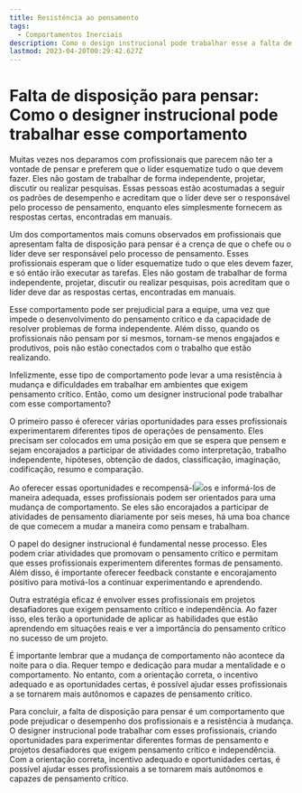 ```yaml
---
title: Resistência ao pensamento
tags:
  - Comportamentos Inerciais
description: Como o design instrucional pode trabalhar esse a falta de disposição para pensar
lastmod: 2023-04-20T00:29:42.627Z
---
```




# Falta de disposição para pensar: Como o designer instrucional pode trabalhar esse comportamento

Muitas vezes nos deparamos com profissionais que parecem não ter a vontade de pensar e preferem que o líder esquematize tudo o que devem fazer. Eles não gostam de trabalhar de forma independente, projetar, discutir ou realizar pesquisas. Essas pessoas estão acostumadas a seguir os padrões de desempenho e acreditam que o líder deve ser o responsável pelo processo de pensamento, enquanto eles simplesmente fornecem as respostas certas, encontradas em manuais.

Um dos comportamentos mais comuns observados em profissionais que apresentam falta de disposição para pensar é a crença de que o chefe ou o líder deve ser responsável pelo processo de pensamento. Esses profissionais esperam que o líder esquematize tudo o que eles devem fazer, e só então irão executar as tarefas. Eles não gostam de trabalhar de forma independente, projetar, discutir ou realizar pesquisas, pois acreditam que o líder deve dar as respostas certas, encontradas em manuais.

Esse comportamento pode ser prejudicial para a equipe, uma vez que impede o desenvolvimento do pensamento crítico e da capacidade de resolver problemas de forma independente. Além disso, quando os profissionais não pensam por si mesmos, tornam-se menos engajados e produtivos, pois não estão conectados com o trabalho que estão realizando.

Infelizmente, esse tipo de comportamento pode levar a uma resistência à mudança e dificuldades em trabalhar em ambientes que exigem pensamento crítico. Então, como um designer instrucional pode trabalhar com esse comportamento?

O primeiro passo é oferecer várias oportunidades para esses profissionais experimentarem diferentes tipos de operações de pensamento. Eles precisam ser colocados em uma posição em que se espera que pensem e sejam encorajados a participar de atividades como interpretação, trabalho independente, hipóteses, obtenção de dados, classificação, imaginação, codificação, resumo e comparação.

Ao oferecer essas oportunidades e recompensá-l![](notes/images/inertial-behaviors-rigidy-inflexibility.jpg)os e informá-los de maneira adequada, esses profissionais podem ser orientados para uma mudança de comportamento. Se eles são encorajados a participar de atividades de pensamento diariamente por seis meses, há uma boa chance de que comecem a mudar a maneira como pensam e trabalham.

O papel do designer instrucional é fundamental nesse processo. Eles podem criar atividades que promovam o pensamento crítico e permitam que esses profissionais experimentem diferentes formas de pensamento. Além disso, é importante oferecer feedback constante e encorajamento positivo para motivá-los a continuar experimentando e aprendendo.

Outra estratégia eficaz é envolver esses profissionais em projetos desafiadores que exigem pensamento crítico e independência. Ao fazer isso, eles terão a oportunidade de aplicar as habilidades que estão aprendendo em situações reais e ver a importância do pensamento crítico no sucesso de um projeto.

É importante lembrar que a mudança de comportamento não acontece da noite para o dia. Requer tempo e dedicação para mudar a mentalidade e o comportamento. No entanto, com a orientação correta, o incentivo adequado e as oportunidades certas, é possível ajudar esses profissionais a se tornarem mais autônomos e capazes de pensamento crítico.

Para concluir, a falta de disposição para pensar é um comportamento que pode prejudicar o desempenho dos profissionais e a resistência à mudança. O designer instrucional pode trabalhar com esses profissionais, criando oportunidades para experimentar diferentes formas de pensamento e projetos desafiadores que exigem pensamento crítico e independência. Com a orientação correta, incentivo adequado e oportunidades certas, é possível ajudar esses profissionais a se tornarem mais autônomos e capazes de pensamento crítico.
